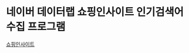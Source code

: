 # 네이버 데이터랩 쇼핑인사이트 인기검색어 수집 프로그램

[쇼핑인사이트](https://datalab.naver.com/shoppingInsight/sCategory.naver)
